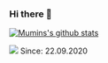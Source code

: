 ### Hi there 👋

[![Mumins's github stats](https://github-readme-stats.vercel.app/api?username=procidis&show_icons=true&theme=merko)](https://github.com/procidis/github-readme-stats)



![](https://komarev.com/ghpvc/?username=procidis) Since: 22.09.2020

<!--
**procidis/procidis** is a ✨ _special_ ✨ repository because its `README.md` (this file) appears on your GitHub profile.

Here are some ideas to get you started:

- 🔭 I’m currently working on ...
- 🌱 I’m currently learning ...
- 👯 I’m looking to collaborate on ...
- 🤔 I’m looking for help with ...
- 💬 Ask me about ...
- 📫 How to reach me: ...
- 😄 Pronouns: ...
- ⚡ Fun fact: ...
-->
